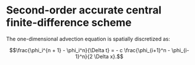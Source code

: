 # Second-order accurate central finite-difference scheme

The one-dimensional advection equation is spatially discretized as:

```math
\frac{\phi_i^{n + 1} - \phi_i^n}{\Delta t}
=
-
c
\frac{\phi_{i+1}^n - \phi_{i-1}^n}{2 \Delta x}.
```
